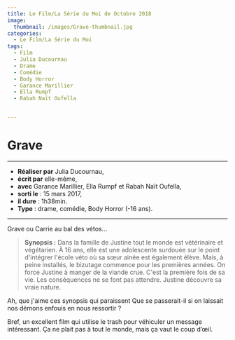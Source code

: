 ```yaml
---
title: Le Film/La Série du Moi de Octobre 2018
image: 
  thumbnail: /images/Grave-thumbnail.jpg
categories:
  - Le Film/La Série du Moi
tags:
  - Film
  - Julia Ducournau
  - Drame
  - Comédie
  - Body Horror
  - Garance Marillier
  - Ella Rumpf
  - Rabah Naït Oufella


---
```


# Grave

---

- **Réaliser par** Julia Ducournau,
- **écrit par** elle-même,
- **avec** Garance Marillier, Ella Rumpf et Rabah Naït Oufella,
- **sorti le** : 15 mars 2017,
- **il dure** : 1h38min.
- **Type** :  drame, comédie, Body Horror (-16 ans).

---

Grave ou Carrie au bal des vétos...

> **Synopsis :** Dans la famille de Justine tout le monde est vétérinaire et végétarien. À 16 ans, elle est une adolescente surdouée sur le point d'intégrer l'école véto où sa sœur ainée est également élève. Mais, à peine installés, le bizutage commence pour les premières années. On force Justine à manger de la viande crue. C'est la première fois de sa vie. Les conséquences ne se font pas attendre. Justine découvre sa vraie nature.

 
Ah, que j'aime ces synopsis qui paraissent 
Que se passerait-il si on laissait nos démons enfouis en nous ressortir ?

Bref, un excellent film qui utilise le trash pour véhiculer un message intéressant. Ça ne plait pas à tout le monde, mais ça vaut le coup d’œil.
